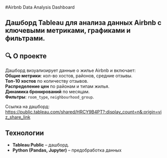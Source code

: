 #Airbnb Data Analysis Dashboard

## **Дашборд Tableau** для анализа данных Airbnb с ключевыми метриками, графиками и фильтрами.

## **🔍 О проекте**  
Дашборд визуализирует данные о жилье Airbnb и включает:  
**Общие метрики**: кол-во хостов, районов, средние отзывы.  
**Топ-10 хостов** по количеству отзывов.  
**Распределение цен** по районам и типам жилья.  
**Динамика бронирований** по месяцам.  
**Фильтры**: `room_type`, `neighbourhood_group`.  

Ссылка на дашборд: https://public.tableau.com/shared/HRCY9B4PT?:display_count=n&:origin=viz_share_link

## **Технологии**  
- **Tableau Public** – дашборд.  
- **Python (Pandas, Jupyter)** – предобработка данных

